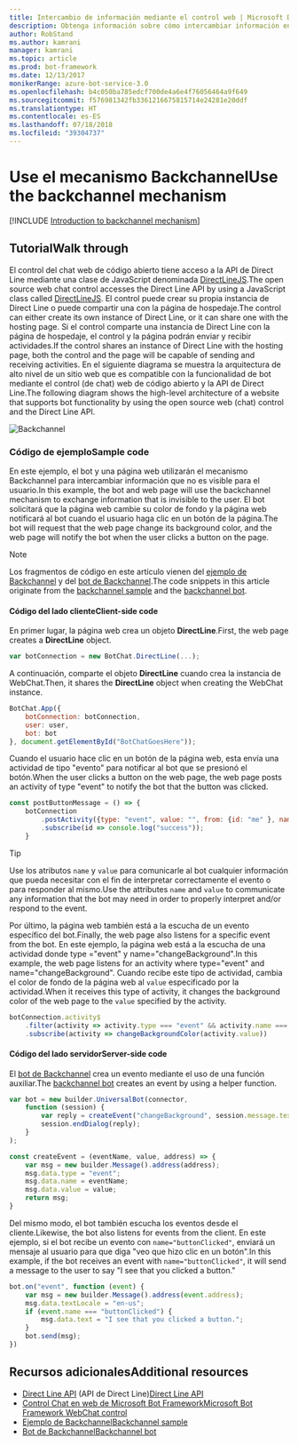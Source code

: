 ```yaml
---
title: Intercambio de información mediante el control web | Microsoft Docs
description: Obtenga información sobre cómo intercambiar información entre el bot y una página web mediante el SDK de Bot Builder para Node.js.
author: RobStand
ms.author: kamrani
manager: kamrani
ms.topic: article
ms.prod: bot-framework
ms.date: 12/13/2017
monikerRange: azure-bot-service-3.0
ms.openlocfilehash: b4c050ba785edcf700de4a6e4f76056464a9f649
ms.sourcegitcommit: f576981342fb3361216675815714e24281e20ddf
ms.translationtype: HT
ms.contentlocale: es-ES
ms.lasthandoff: 07/18/2018
ms.locfileid: "39304737"
---
```

# <a name="use-the-backchannel-mechanism"></a><span data-ttu-id="524e5-103">Use el mecanismo Backchannel</span><span class="sxs-lookup"><span data-stu-id="524e5-103">Use the backchannel mechanism</span></span>

[!INCLUDE [Introduction to backchannel mechanism](../includes/snippet-backchannel.md)]

## <a name="walk-through"></a><span data-ttu-id="524e5-104">Tutorial</span><span class="sxs-lookup"><span data-stu-id="524e5-104">Walk through</span></span>

<span data-ttu-id="524e5-105">El control del chat web de código abierto tiene acceso a la API de Direct Line mediante una clase de JavaScript denominada <a href="https://github.com/microsoft/botframework-DirectLinejs" target="_blank">DirectLineJS</a>.</span><span class="sxs-lookup"><span data-stu-id="524e5-105">The open source web chat control accesses the Direct Line API by using a JavaScript class called <a href="https://github.com/microsoft/botframework-DirectLinejs" target="_blank">DirectLineJS</a>.</span></span> <span data-ttu-id="524e5-106">El control puede crear su propia instancia de Direct Line o puede compartir una con la página de hospedaje.</span><span class="sxs-lookup"><span data-stu-id="524e5-106">The control can either create its own instance of Direct Line, or it can share one with the hosting page.</span></span> <span data-ttu-id="524e5-107">Si el control comparte una instancia de Direct Line con la página de hospedaje, el control y la página podrán enviar y recibir actividades.</span><span class="sxs-lookup"><span data-stu-id="524e5-107">If the control shares an instance of Direct Line with the hosting page, both the control and the page will be capable of sending and receiving activities.</span></span> <span data-ttu-id="524e5-108">En el siguiente diagrama se muestra la arquitectura de alto nivel de un sitio web que es compatible con la funcionalidad de bot mediante el control (de chat) web de código abierto y la API de Direct Line.</span><span class="sxs-lookup"><span data-stu-id="524e5-108">The following diagram shows the high-level architecture of a website that supports bot functionality by using the open source web (chat) control and the Direct Line API.</span></span> 

![Backchannel](../media/designing-bots/patterns/back-channel.png)

### <a name="sample-code"></a><span data-ttu-id="524e5-110">Código de ejemplo</span><span class="sxs-lookup"><span data-stu-id="524e5-110">Sample code</span></span> 

<span data-ttu-id="524e5-111">En este ejemplo, el bot y una página web utilizarán el mecanismo Backchannel para intercambiar información que no es visible para el usuario.</span><span class="sxs-lookup"><span data-stu-id="524e5-111">In this example, the bot and web page will use the backchannel mechanism to exchange information that is invisible to the user.</span></span> <span data-ttu-id="524e5-112">El bot solicitará que la página web cambie su color de fondo y la página web notificará al bot cuando el usuario haga clic en un botón de la página.</span><span class="sxs-lookup"><span data-stu-id="524e5-112">The bot will request that the web page change its background color, and the web page will notify the bot when the user clicks a button on the page.</span></span> 

> [!NOTE]
> <span data-ttu-id="524e5-113">Los fragmentos de código en este artículo vienen del <a href="https://github.com/Microsoft/BotFramework-WebChat/blob/master/samples/backchannel/index.html" target="_blank">ejemplo de Backchannel</a> y del <a href="https://github.com/ryanvolum/backChannelBot" target="_blank">bot de Backchannel</a>.</span><span class="sxs-lookup"><span data-stu-id="524e5-113">The code snippets in this article originate from the <a href="https://github.com/Microsoft/BotFramework-WebChat/blob/master/samples/backchannel/index.html" target="_blank">backchannel sample</a> and the <a href="https://github.com/ryanvolum/backChannelBot" target="_blank">backchannel bot</a>.</span></span> 

#### <a name="client-side-code"></a><span data-ttu-id="524e5-114">Código del lado cliente</span><span class="sxs-lookup"><span data-stu-id="524e5-114">Client-side code</span></span>

<span data-ttu-id="524e5-115">En primer lugar, la página web crea un objeto **DirectLine**.</span><span class="sxs-lookup"><span data-stu-id="524e5-115">First, the web page creates a **DirectLine** object.</span></span>

```javascript
var botConnection = new BotChat.DirectLine(...);
```

<span data-ttu-id="524e5-116">A continuación, comparte el objeto **DirectLine** cuando crea la instancia de WebChat.</span><span class="sxs-lookup"><span data-stu-id="524e5-116">Then, it shares the **DirectLine** object when creating the WebChat instance.</span></span>

```javascript
BotChat.App({
    botConnection: botConnection,
    user: user,
    bot: bot
}, document.getElementById("BotChatGoesHere"));
```

<span data-ttu-id="524e5-117">Cuando el usuario hace clic en un botón de la página web, esta envía una actividad de tipo "evento" para notificar al bot que se presionó el botón.</span><span class="sxs-lookup"><span data-stu-id="524e5-117">When the user clicks a button on the web page, the web page posts an activity of type "event" to notify the bot that the button was clicked.</span></span>

```javascript
const postButtonMessage = () => {
    botConnection
        .postActivity({type: "event", value: "", from: {id: "me" }, name: "buttonClicked"})
        .subscribe(id => console.log("success"));
    }
```

> [!TIP]
> <span data-ttu-id="524e5-118">Use los atributos `name` y `value` para comunicarle al bot cualquier información que pueda necesitar con el fin de interpretar correctamente el evento o para responder al mismo.</span><span class="sxs-lookup"><span data-stu-id="524e5-118">Use the attributes `name` and `value` to communicate any information that the bot may need in order to properly interpret and/or respond to the event.</span></span> 

<span data-ttu-id="524e5-119">Por último, la página web también está a la escucha de un evento específico del bot.</span><span class="sxs-lookup"><span data-stu-id="524e5-119">Finally, the web page also listens for a specific event from the bot.</span></span>
<span data-ttu-id="524e5-120">En este ejemplo, la página web está a la escucha de una actividad donde type ="event" y name="changeBackground".</span><span class="sxs-lookup"><span data-stu-id="524e5-120">In this example, the web page listens for an activity where type="event" and name="changeBackground".</span></span> <span data-ttu-id="524e5-121">Cuando recibe este tipo de actividad, cambia el color de fondo de la página web al `value` especificado por la actividad.</span><span class="sxs-lookup"><span data-stu-id="524e5-121">When it receives this type of activity, it changes the background color of the web page to the `value` specified by the activity.</span></span> 

```javascript
botConnection.activity$
    .filter(activity => activity.type === "event" && activity.name === "changeBackground")
    .subscribe(activity => changeBackgroundColor(activity.value))
```

#### <a name="server-side-code"></a><span data-ttu-id="524e5-122">Código del lado servidor</span><span class="sxs-lookup"><span data-stu-id="524e5-122">Server-side code</span></span>

<span data-ttu-id="524e5-123">El <a href="https://github.com/ryanvolum/backChannelBot" target="_blank">bot de Backchannel</a> crea un evento mediante el uso de una función auxiliar.</span><span class="sxs-lookup"><span data-stu-id="524e5-123">The <a href="https://github.com/ryanvolum/backChannelBot" target="_blank">backchannel bot</a> creates an event by using a helper function.</span></span>

```javascript
var bot = new builder.UniversalBot(connector, 
    function (session) {
        var reply = createEvent("changeBackground", session.message.text, session.message.address);
        session.endDialog(reply);
    }
);

const createEvent = (eventName, value, address) => {
    var msg = new builder.Message().address(address);
    msg.data.type = "event";
    msg.data.name = eventName;
    msg.data.value = value;
    return msg;
}
```

<span data-ttu-id="524e5-124">Del mismo modo, el bot también escucha los eventos desde el cliente.</span><span class="sxs-lookup"><span data-stu-id="524e5-124">Likewise, the bot also listens for events from the client.</span></span> <span data-ttu-id="524e5-125">En este ejemplo, si el bot recibe un evento con `name="buttonClicked"`, enviará un mensaje al usuario para que diga "veo que hizo clic en un botón".</span><span class="sxs-lookup"><span data-stu-id="524e5-125">In this example, if the bot receives an event with `name="buttonClicked"`, it will send a message to the user to say "I see that you clicked a button."</span></span>

```javascript
bot.on("event", function (event) {
    var msg = new builder.Message().address(event.address);
    msg.data.textLocale = "en-us";
    if (event.name === "buttonClicked") {
        msg.data.text = "I see that you clicked a button.";
    }
    bot.send(msg);
})
```

## <a name="additional-resources"></a><span data-ttu-id="524e5-126">Recursos adicionales</span><span class="sxs-lookup"><span data-stu-id="524e5-126">Additional resources</span></span>

- <span data-ttu-id="524e5-127">[Direct Line API][directLineAPI] (API de Direct Line)</span><span class="sxs-lookup"><span data-stu-id="524e5-127">[Direct Line API][directLineAPI]</span></span>
- <span data-ttu-id="524e5-128"><a href="https://github.com/Microsoft/BotFramework-WebChat" target="_blank">Control Chat en web de Microsoft Bot Framework</a></span><span class="sxs-lookup"><span data-stu-id="524e5-128"><a href="https://github.com/Microsoft/BotFramework-WebChat" target="_blank">Microsoft Bot Framework WebChat control</a></span></span>
- <span data-ttu-id="524e5-129"><a href="https://github.com/Microsoft/BotFramework-WebChat/blob/master/samples/backchannel/index.html" target="_blank">Ejemplo de Backchannel</a></span><span class="sxs-lookup"><span data-stu-id="524e5-129"><a href="https://github.com/Microsoft/BotFramework-WebChat/blob/master/samples/backchannel/index.html" target="_blank">Backchannel sample</a></span></span>
- <span data-ttu-id="524e5-130"><a href="https://github.com/ryanvolum/backChannelBot" target="_blank">Bot de Backchannel</a></span><span class="sxs-lookup"><span data-stu-id="524e5-130"><a href="https://github.com/ryanvolum/backChannelBot" target="_blank">Backchannel bot</a></span></span>

[directLineAPI]: https://docs.botframework.com/en-us/restapi/directline3/#navtitle